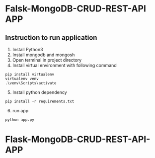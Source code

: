 # Falsk-MongoDB-CRUD-REST-API APP

## Instruction to run application

1. Install Python3
2. Install mongodb and mongosh
3. Open terminal in project directory
4. Install virtual environment with following command

```
pip install virtualenv
virtualenv venv
.\venv\Scripts\activate
```

5. Install python dependency

```
pip install -r requirements.txt
```

6. run app

```
python app.py
```
# Flask-MongoDB-CRUD-REST-API-APP
